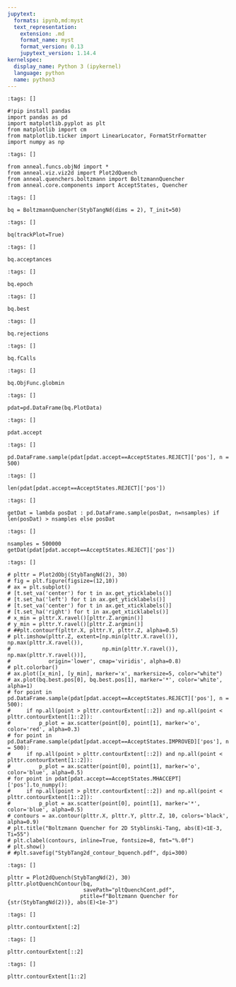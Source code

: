 ```yaml
---
jupytext:
  formats: ipynb,md:myst
  text_representation:
    extension: .md
    format_name: myst
    format_version: 0.13
    jupytext_version: 1.14.4
kernelspec:
  display_name: Python 3 (ipykernel)
  language: python
  name: python3
---
```


```{code-cell} ipython3
:tags: []

#!pip install pandas
import pandas as pd
import matplotlib.pyplot as plt
from matplotlib import cm
from matplotlib.ticker import LinearLocator, FormatStrFormatter
import numpy as np
```

```{code-cell} ipython3
:tags: []

from anneal.funcs.objNd import *
from anneal.viz.viz2d import Plot2dQuench
from anneal.quenchers.boltzmann import BoltzmannQuencher
from anneal.core.components import AcceptStates, Quencher
```

```{code-cell} ipython3
:tags: []

bq = BoltzmannQuencher(StybTangNd(dims = 2), T_init=50)
```

```{code-cell} ipython3
:tags: []

bq(trackPlot=True)
```

```{code-cell} ipython3
:tags: []

bq.acceptances
```

```{code-cell} ipython3
:tags: []

bq.epoch
```

```{code-cell} ipython3
:tags: []

bq.best
```

```{code-cell} ipython3
:tags: []

bq.rejections
```

```{code-cell} ipython3
:tags: []

bq.fCalls
```

```{code-cell} ipython3
:tags: []

bq.ObjFunc.globmin
```

```{code-cell} ipython3
:tags: []

pdat=pd.DataFrame(bq.PlotData)
```

```{code-cell} ipython3
:tags: []

pdat.accept
```

```{code-cell} ipython3
:tags: []

pd.DataFrame.sample(pdat[pdat.accept==AcceptStates.REJECT]['pos'], n = 500)
```

```{code-cell} ipython3
:tags: []

len(pdat[pdat.accept==AcceptStates.REJECT]['pos'])
```

```{code-cell} ipython3
:tags: []

getDat = lambda posDat : pd.DataFrame.sample(posDat, n=nsamples) if len(posDat) > nsamples else posDat
```

```{code-cell} ipython3
:tags: []

nsamples = 500000
getDat(pdat[pdat.accept==AcceptStates.REJECT]['pos'])
```

```{code-cell} ipython3
:tags: []

# plttr = Plot2dObj(StybTangNd(2), 30)
# fig = plt.figure(figsize=(12,10))
# ax = plt.subplot()
# [t.set_va('center') for t in ax.get_yticklabels()]
# [t.set_ha('left') for t in ax.get_yticklabels()]
# [t.set_va('center') for t in ax.get_xticklabels()]
# [t.set_ha('right') for t in ax.get_xticklabels()]
# x_min = plttr.X.ravel()[plttr.Z.argmin()]
# y_min = plttr.Y.ravel()[plttr.Z.argmin()]
# ##plt.contourf(plttr.X, plttr.Y, plttr.Z, alpha=0.5)
# plt.imshow(plttr.Z, extent=[np.min(plttr.X.ravel()), np.max(plttr.X.ravel()),
#                             np.min(plttr.Y.ravel()), np.max(plttr.Y.ravel())],
#            origin='lower', cmap='viridis', alpha=0.8)
# plt.colorbar()
# ax.plot([x_min], [y_min], marker='x', markersize=5, color="white")
# ax.plot(bq.best.pos[0], bq.best.pos[1], marker='*', color='white', alpha=1)
# for point in pd.DataFrame.sample(pdat[pdat.accept==AcceptStates.REJECT]['pos'], n = 500):
#     if np.all(point > plttr.contourExtent[::2]) and np.all(point < plttr.contourExtent[1::2]):
#         p_plot = ax.scatter(point[0], point[1], marker='o', color='red', alpha=0.3)
# for point in pd.DataFrame.sample(pdat[pdat.accept==AcceptStates.IMPROVED]['pos'], n = 500):
#     if np.all(point > plttr.contourExtent[::2]) and np.all(point < plttr.contourExtent[1::2]):
#         p_plot = ax.scatter(point[0], point[1], marker='o', color='blue', alpha=0.5)
# for point in pdat[pdat.accept==AcceptStates.MHACCEPT]['pos'].to_numpy():
#     if np.all(point > plttr.contourExtent[::2]) and np.all(point < plttr.contourExtent[1::2]):
#         p_plot = ax.scatter(point[0], point[1], marker='*', color='blue', alpha=0.5)
# contours = ax.contour(plttr.X, plttr.Y, plttr.Z, 10, colors='black', alpha=0.9)
# plt.title("Boltzmann Quencher for 2D Styblinski-Tang, abs(E)<1E-3, Ti=55")
# plt.clabel(contours, inline=True, fontsize=8, fmt="%.0f")
# plt.show()
# #plt.savefig("StybTang2d_contour_bquench.pdf", dpi=300)
```

```{code-cell} ipython3
:tags: []

plttr = Plot2dQuench(StybTangNd(2), 30)
plttr.plotQuenchContour(bq,
                        savePath="pltQuenchCont.pdf",
                       ptitle=f"Boltzmann Quencher for {str(StybTangNd(2))}, abs(E)<1e-3")
```

```{code-cell} ipython3
:tags: []

plttr.contourExtent[:2]
```

```{code-cell} ipython3
:tags: []

plttr.contourExtent[::2]
```

```{code-cell} ipython3
:tags: []

plttr.contourExtent[1::2]
```

```{code-cell} ipython3

```
